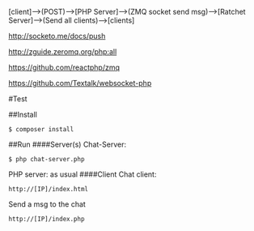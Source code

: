 [client]-->(POST)-->[PHP Server]-->(ZMQ socket send msg)-->[Ratchet Server]-->(Send all clients)-->[clients]

http://socketo.me/docs/push

http://zguide.zeromq.org/php:all

https://github.com/reactphp/zmq

https://github.com/Textalk/websocket-php

#Test

##Install
```
$ composer install
```

##Run
####Server(s)
Chat-Server:
```
$ php chat-server.php
```
PHP server: as usual
####Client
Chat client:
```
http://[IP]/index.html
```
Send a msg to the chat
```
http://[IP]/index.php
```

